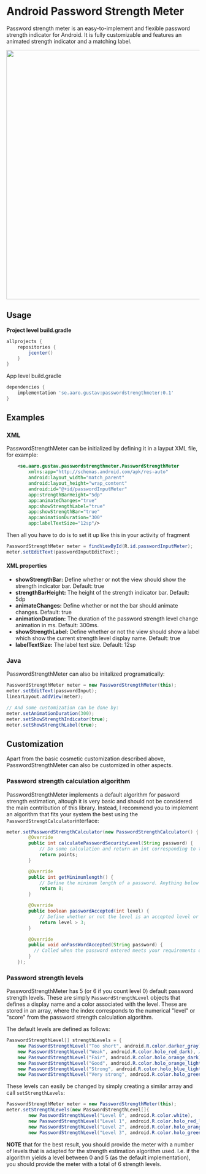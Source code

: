 # Android Password Strength Meter

Password strength meter is an easy-to-implement and flexible password strength indicator for Android. It is fully customizable and features an animated strength indicator and a matching label. 

<img src="https://s2.gifyu.com/images/ezgif.com-gif-makerb90cdc0bcfb522cb.gif" width="650">

## Usage

**Project level build.gradle**

~~~~gradle
allprojects {
    repositories {
        jcenter()
    }
}
~~~~

App level build.gradle

~~~~gradle
dependencies {
    implementation 'se.aaro.gustav:passwordstrengthmeter:0.1'
}
~~~~

## Examples

### XML

PasswordStrengthMeter can be initialized by defining it in a layput XML file, for example:

~~~~xml
    <se.aaro.gustav.passwordstrengthmeter.PasswordStrengthMeter 
        xmlns:app="http://schemas.android.com/apk/res-auto"
        android:layout_width="match_parent"
        android:layout_height="wrap_content"
        android:id="@+id/passwordInputMeter"
        app:strengthBarHeight="5dp" 
        app:animateChanges="true"
        app:showStrengthLabel="true"
        app:showStrengthBar="true"
        app:animationDuration="300"
        app:labelTextSize="12sp"/>
~~~~

Then all you have to do is to set it up like this in your activity of fragment

~~~~java
PasswordStrengthMeter meter = findViewById(R.id.passwordInputMeter);
meter.setEditText(passwordInputEditText);
~~~~

#### XML properties
* **showStrengthBar:** Define whether or not the view should show the strength indicator bar. Default: true
* **strengthBarHeight:** The height of the strength indicator bar. Default: 5dp
* **animateChanges:** Define whether or not the bar should animate changes. Default: true
* **animationDuration:** The duration of the password strength level change animation in ms. Default: 300ms. 
* **showStrengthLabel:** Define whether or not the view should show a label which show the current strength level display name. Default: true
* **labelTextSize:** The label text size. Default: 12sp

### Java
PasswordStrengthMeter can also be initalized programatically:

~~~~java
PasswordStrengthMeter meter = new PasswordStrengthMeter(this);
meter.setEditText(passwordInput);
linearLayout.addView(meter);

// And some customization can be done by: 
meter.setAnimationDuration(300); 
meter.setShowStrengthIndicator(true); 
meter.setShowStrengthLabel(true);
~~~~

## Customization
Apart from the basic cosmetic customization described above, PasswordStrengthMeter can also be customized in other aspects.

### Password strength calculation algorithm

PasswordStrengthMeter implements a default algorithm for pasword strength estimation, altough it is very basic and should not be considered the main contribution of this library. Instead, I recommend you to implement an algorithm that fits your system the best using the `PasswordStrengtCalculator`interface: 

~~~~java
meter.setPasswordStrengthCalculator(new PasswordStrengthCalculator() {
        @Override
        public int calculatePasswordSecurityLevel(String password) {
            // Do some calculation and return an int corresponding to the "points" or "level" the user password got
            return points;
        }

        @Override
        public int getMinimumlength() {
            // Define the minimum length of a password. Anything below this should always yield a score of 0
            return 8;
        }

        @Override
        public boolean passwordAccepted(int level) {
            // Define whether or not the level is an accepted level or not. 
            return level > 3;
        }

        @Override
        public void onPassWordAccepted(String password) {
          // Called when the password entered meets your requirements of length and strength levels
        }
    });
~~~~

### Password strength levels

PasswordStrengthMeter has 5 (or 6 if you count level 0) default password strength levels. These are simply `PasswordStrengthLevel` objects that defines a display name and a color associated with the level. These are stored in an array, where the index corresponds to the numerical "level" or "score" from the password strength calculation algorithm. 

The default levels are defined as follows:

~~~~java
PasswordStrengthLevel[] strengthLevels = {
    new PasswordStrengthLevel("Too short", android.R.color.darker_gray), // level 0
    new PasswordStrengthLevel("Weak", android.R.color.holo_red_dark), // level 1
    new PasswordStrengthLevel("Fair", android.R.color.holo_orange_dark), // level 2
    new PasswordStrengthLevel("Good", android.R.color.holo_orange_light), // level 3
    new PasswordStrengthLevel("Strong", android.R.color.holo_blue_light), // level 4
    new PasswordStrengthLevel("Very strong", android.R.color.holo_green_dark)}; // level 5
~~~~

These levels can easily be changed by simply creating a similar array and call `setStrengthLevels`:

~~~~java
PasswordStrengthMeter meter = new PasswordStrengthMeter(this);
meter.setStrengthLevels(new PasswordStrengthLevel[]{
        new PasswordStrengthLevel("Level 0", android.R.color.white),
        new PasswordStrengthLevel("Level 1", android.R.color.holo_red_light),
        new PasswordStrengthLevel("Level 2", android.R.color.holo_orange_light),
        new PasswordStrengthLevel("Level 3", android.R.color.holo_green_light)});
~~~~

**NOTE** that for the best result, you should provide the meter with a number of levels that is adapted for the strength estimation algorithm used. I.e. if the algorithm yields a level between 0 and 5 (as the default implementation), you should provide the meter with a total of 6 strength levels. 









